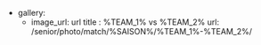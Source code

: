   - gallery:
    - image_url: url
    title : %TEAM_1% vs %TEAM_2%
    url: /senior/photo/match/%SAISON%/%TEAM_1%-%TEAM_2%/
